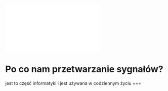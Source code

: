 ![](Notatki/Semestr%203/Podstawy%20przetwarzania%20sygnałów/Wykłady/Wyklad%20-%20Cyfrowe%20Przetwarzanie%20Sygnalow.pdf)
# Po co nam przetwarzanie sygnałów?
jest to część informatyki i jest używana w codziennym życiu
+++